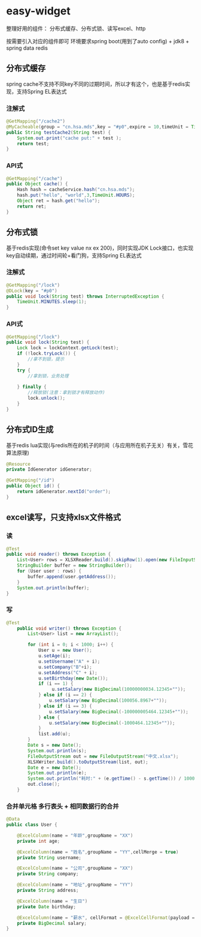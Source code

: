 # easy-widget
整理好用的组件：
分布式缓存、分布式锁、读写excel、http

按需要引入对应的组件即可
环境要求spring boot(用到了auto config) + jdk8 + spring data redis

## 分布式缓存
spring cache不支持不同key不同的过期时间，所以才有这个，也是基于redis实现，支持Spring EL表达式
###  注解式
```java
@GetMapping("/cache2")
@MyCacheable(group = "cn.hsa.mds",key = "#p0",expire = 10,timeUnit = TimeUnit.MINUTES)
public String testCache2(String test) {
    System.out.print("cache put:" + test );
    return test;
}
```

### API式
```java
@GetMapping("/cache")
public Object cache() {
    Hash hash = cacheService.hash("cn.hsa.mds");
    hash.put("hello", "world",3,TimeUnit.HOURS);
    Object ret = hash.get("hello");
    return ret;
}
```

## 分布式锁
基于redis实现(命令set key value nx ex 200)，同时实现JDK Lock接口，也实现key自动续期，通过时间轮+看门狗，支持Spring EL表达式
###  注解式
```java
@GetMapping("/lock")
@DLock(key = "#p0")
public void lock(String test) throws InterruptedException {
    TimeUnit.MINUTES.sleep(1);
}
```

###  API式
```java
@GetMapping("/lock")
public void lock(String test) {
    Lock lock = lockContext.getLock(test);
    if (!lock.tryLock()) {
        //拿不到锁，提示
    }
    try {
        //拿到锁，业务处理
        
    } finally {
        //释放锁(注意：拿到锁才有释放动作)
        lock.unlock();
    }
}
```

## 分布式ID生成
基于redis lua实现(与redis所在的机子的时间（与应用所在机子无关）有关，雪花算法原理)
```java
@Resource
private IdGenerator idGenerator;

@GetMapping("/id")
public Object id() {
    return idGenerator.nextId("order");
}
```

## excel读写，只支持xlsx文件格式
### 读
```java
@Test
public void reader() throws Exception {
    List<User> rows = XLSXReader.build().skipRow(1).open(new FileInputStream("中文.xlsx")).sheetsParser(User.class);
    StringBuilder buffer = new StringBuilder();
    for (User user : rows) {
        buffer.append(user.getAddress());
    }
    System.out.println(buffer);
}
```
### 写
```java
@Test
    public void writer() throws Exception {
        List<User> list = new ArrayList();

        for (int i = 0; i < 1000; i++) {
            User u = new User();
            u.setAge(i);
            u.setUsername("A" + i);
            u.setCompany("B"+i);
            u.setAddress("C" + i);
            u.setBirthday(new Date());
            if (i == 1) {
                 u.setSalary(new BigDecimal(10000000034.12345+""));
            } else if (i == 2) {
                u.setSalary(new BigDecimal(100056.8967+""));
            } else if (i == 3) {
                u.setSalary(new BigDecimal(-100000005464.12345+""));
            } else {
                u.setSalary(new BigDecimal(-1000464.12345+""));
            }
            list.add(u);
        }
        Date s = new Date();
        System.out.println(s);
        FileOutputStream out = new FileOutputStream("中文.xlsx");
        XLSXWriter.build().toOutputStream(list, out);
        Date e = new Date();
        System.out.println(e);
        System.out.println("耗时:" + (e.getTime() - s.getTime()) / 1000);
        out.close();
    }
```
### 合并单元格  多行表头 + 相同数据行的合并
```java
@Data
public class User {

    @ExcelColumn(name = "年龄",groupName = "XX")
    private int age;

    @ExcelColumn(name = "姓名",groupName = "YY",cellMerge = true)
    private String username;

    @ExcelColumn(name = "公司",groupName = "XX")
    private String company;

    @ExcelColumn(name = "地址",groupName = "YY")
    private String address;

    @ExcelColumn(name = "生日")
    private Date birthday;

    @ExcelColumn(name = "薪水", cellFormat = @ExcelCellFormat(payload = "元"))
    private BigDecimal salary;
}
```

